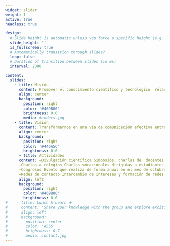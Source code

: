 ```yaml
---
widget: slider
weight: 1
active: true
headless: true

design:
  # Slide height is automatic unless you force a specific height (e.g. '400px')
  slide_height: ''
  is_fullscreen: true
  # Automatically transition through slides?
  loop: false
  # Duration of transition between slides (in ms)
  interval: 2000

content:
  slides:
    - title: Misión
      content: Promover el conocimiento científico y tecnológico  relacionado con el área de Ingeniería en Biotecnología entre los estudiantes y las universidades asociadas
      align: center
      background:
        position: right
        color: '#469B80'
        brightness: 0.0
        media: #coders.jpg
    - title: Visión
      content: Transformarnos en una vía de comunicación efectiva entre socios y organizaciones relacionadas con la biotecnología, apuntando fuertemente a las carencias académicas y laborales
      align: center
      background:
        position: right
        color: '#446A5C'
        brightness: 0.0
      - title: Actividades
      content: —Divulgación científica Simposios, charlas de  docentes y/o empresas, creación de contenido
      —Charlas a colegios Charlas vocacionales dirigidas a estudiantes de enseñanza media con el objetivo de dar a conocer la asociación, la carrera de biotecnología y sus afines, y las diferentes áreas de desarrollo
      —Congresos Evento que realiza de forma anual en el mes de octubre, donde participan estudiantes, docentes y expertos con el objetivo de difundir los avances y desarrollos referentes al campo de la biotecnología a nivel nacional e internacional
      —Redes de contacto Intercambio de intereses y formación de redes de contacto para futuras relaciones laborales con colegas"
      align: left
      background:
        position: right
        color: '#469B80'
        brightness: 0.0
#    - title: Lunch & Learn ☕️
#      content: 'Share your knowledge with the group and explore exciting new topics together!'
#      align: left
#      background:
#        position: center
#        color: '#555'
#        brightness: 0.7
#        media: contact.jpg
---
```

